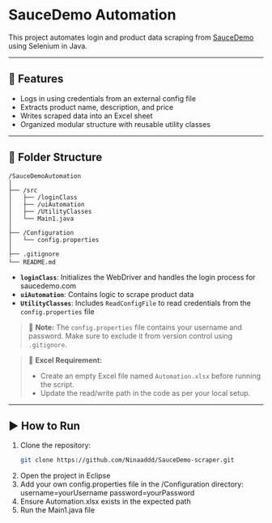 # SauceDemo Automation

This project automates login and product data scraping from [SauceDemo](https://www.saucedemo.com/) using Selenium in Java.

---

## 🚀 Features

- Logs in using credentials from an external config file
- Extracts product name, description, and price
- Writes scraped data into an Excel sheet
- Organized modular structure with reusable utility classes

---

## 📁 Folder Structure

<pre><code>/SauceDemoAutomation
│
├── /src
│   ├── /loginClass
│   ├── /uiAutomation
│   ├── /UtilityClasses
│   └── Main1.java
│
├── /Configuration
│   └── config.properties
│
├── .gitignore
└── README.md</code> </pre>

- **`loginClass`**: Initializes the WebDriver and handles the login process for saucedemo.com
- **`uiAutomation`**: Contains logic to scrape product data
- **`UtilityClasses`**: Includes `ReadConfigFile` to read credentials from the `config.properties` file

> 🔐 **Note:** The `config.properties` file contains your username and password. Make sure to exclude it from version control using `.gitignore`.

> 📄 **Excel Requirement:**
>
> - Create an empty Excel file named `Automation.xlsx` before running the script.
> - Update the read/write path in the code as per your local setup.

---

## ▶️ How to Run

1. Clone the repository:
   ```bash
   git clone https://github.com/Ninaaddd/SauceDemo-scraper.git
   ```
2. Open the project in Eclipse
3. Add your own config.properties file in the /Configuration directory:
   username=yourUsername
   password=yourPassword
4. Ensure Automation.xlsx exists in the expected path
5. Run the Main1.java file

